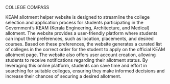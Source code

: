 COLLEGE COMPASS

KEAM allotment helper website is designed to streamline the college selection and application
process for students participating in the Government’s KEAM (Kerala Engineering, Architecture,
and Medical) allotment. The website provides a user-friendly platform where students can input
their preferences, such as location, placements, and desired courses. Based on these preferences,
the website generates a curated list of colleges in the correct order for the student to apply on the
official KEAM allotment page. The website also offers user account creation, allowing students to
receive notifications regarding their allotment status. By leveraging this online platform, students
can save time and effort in searching for suitable colleges, ensuring they make informed decisions
and increase their chances of securing a desired allotment.
